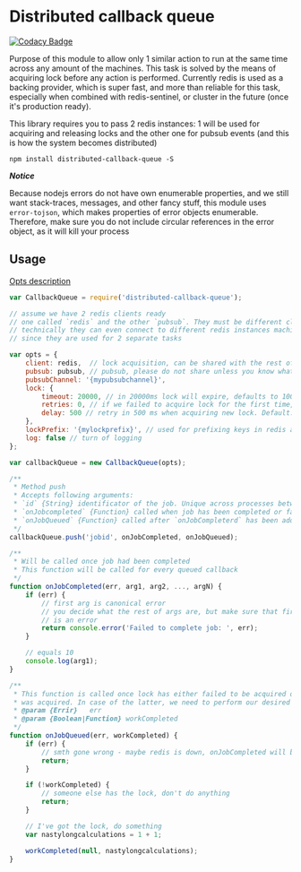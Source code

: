 # Distributed callback queue

[![Codacy Badge](https://www.codacy.com/project/badge/1a90183ad6964bfca54a7ba0f4b9b3a7)](https://www.codacy.com/app/v/distributed-callback-queue)

Purpose of this module to allow only 1 similar action to run at the same time across any amount
of the machines. This task is solved by the means of acquiring lock before any action
is performed. Currently redis is used as a backing provider, which is super fast,
and more than reliable for this task, especially when combined with redis-sentinel, or cluster
in the future (once it's production ready).

This library requires you to pass 2 redis instances: 1 will be used for acquiring and releasing locks
and the other one for pubsub events (and this is how the system becomes distributed)

`npm install distributed-callback-queue -S`

***Notice***

Because nodejs errors do not have own enumerable properties, and we still want stack-traces,
messages, and other fancy stuff, this module uses `error-tojson`, which makes properties
of error objects enumerable. Therefore, make sure you do not include circular references
in the error object, as it will kill your process

## Usage

[Opts description](https://github.com/AVVS/distributed-callback-queue/blob/master/lib/distributed-callback-queue.js#L8-L23)

```js
var CallbackQueue = require('distributed-callback-queue');

// assume we have 2 redis clients ready
// one called `redis` and the other `pubsub`. They must be different clients
// technically they can even connect to different redis instances machines,
// since they are used for 2 separate tasks

var opts = {
    client: redis,  // lock acquisition, can be shared with the rest of the app
    pubsub: pubsub, // pubsub, please do not share unless you know what you are doing
    pubsubChannel: '{mypubsubchannel}',
    lock: {
        timeout: 20000, // in 20000ms lock will expire, defaults to 10000
        retries: 0, // if we failed to acquire lock for the first time, retry in `delay`. Defaults to 1
        delay: 500 // retry in 500 ms when acquiring new lock. Default: 100
    },
    lockPrefix: '{mylockprefix}', // used for prefixing keys in redis and in local queue, defaults to {dcb}
    log: false // turn of logging
};

var callbackQueue = new CallbackQueue(opts);

/**
 * Method push
 * Accepts following arguments:
 * `id` {String} identificator of the job. Unique across processes between same lockPrefix
 * `onJobcompleted` {Function} called when job has been completed or failed
 * `onJobQueued` {Function} called after `onJobCompleterd` has been added to queue
 */
callbackQueue.push('jobid', onJobCompleted, onJobQueued);

/**
 * Will be called once job had been completed
 * This function will be called for every queued callback
 */
function onJobCompleted(err, arg1, arg2, ..., argN) {
    if (err) {
        // first arg is canonical error
        // you decide what the rest of args are, but make sure that first one
        // is an error
        return console.error('Failed to complete job: ', err);
    }

    // equals 10
    console.log(arg1);
}

/**
 * This function is called once lock has either failed to be acquired or
 * was acquired. In case of the latter, we need to perform our desired job here
 * @param {Errir}   err
 * @param {Boolean|Function} workCompleted
 */
function onJobQueued(err, workCompleted) {
    if (err) {
        // smth gone wrong - maybe redis is down, onJobCompleted will be called with this error
        return;
    }

    if (!workCompleted) {
        // someone else has the lock, don't do anything
        return;
    }

    // I've got the lock, do something
    var nastylongcalculations = 1 + 1;

    workCompleted(null, nastylongcalculations);
}

```
